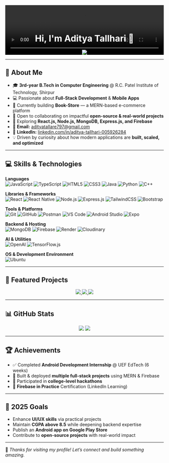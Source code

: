 <!-- Profile Header with Background Video Effect -->
<div align="center" style="position: relative; overflow: hidden;">
  <video autoplay muted loop style="width: 100%; position: absolute; z-index: -1; object-fit: cover; top: 0; left: 0; height: 100%;">
    <source src="https://assets.mixkit.co/videos/preview/mixkit-coding-close-up-1553-large.mp4" type="video/mp4">
  </video>
  <h1 style="color: white; padding-top: 50px;">Hi, I'm Aditya Tallhari 👋</h1>
  <img src="https://readme-typing-svg.herokuapp.com?font=Fira+Code&size=22&pause=1000&color=00F7FF&center=true&vCenter=true&width=500&lines=Computer+Engineering+Student;Full+Stack+Web+Developer;Android+App+Developer;Open+Source+Contributor;Tech+Explorer" />
</div>

---

## 🚀 About Me
- 🎓 **3rd-year B.Tech in Computer Engineering** @ R.C. Patel Institute of Technology, Shirpur  
- 💻 Passionate about **Full-Stack Development** & **Mobile Apps**  
- 🌱 Currently building **Book-Store** — a MERN-based e-commerce platform  
- 🤝 Open to collaborating on impactful **open-source & real-world projects**  
- 📍 Exploring **React.js, Node.js, MongoDB, Express.js, and Firebase**  
- 📧 **Email:** adityatallare797@gmail.com  
- 🔗 **LinkedIn:** [linkedin.com/in/aditya-tallhari-005926284](https://www.linkedin.com/in/aditya-tallhari-005926284/)  
- 💡 Driven by curiosity about how modern applications are **built, scaled, and optimized**

---

## 💻 Skills & Technologies

**Languages**  
![JavaScript](https://img.shields.io/badge/JavaScript-F7DF1E?style=for-the-badge&logo=javascript&logoColor=black)
![TypeScript](https://img.shields.io/badge/TypeScript-3178C6?style=for-the-badge&logo=typescript&logoColor=white)
![HTML5](https://img.shields.io/badge/HTML5-E34F26?style=for-the-badge&logo=html5&logoColor=white)
![CSS3](https://img.shields.io/badge/CSS3-1572B6?style=for-the-badge&logo=css3&logoColor=white)
![Java](https://img.shields.io/badge/Java-ED8B00?style=for-the-badge&logo=java&logoColor=white)
![Python](https://img.shields.io/badge/Python-3776AB?style=for-the-badge&logo=python&logoColor=white)
![C++](https://img.shields.io/badge/C++-00599C?style=for-the-badge&logo=cplusplus&logoColor=white)

**Libraries & Frameworks**  
![React](https://img.shields.io/badge/React-20232A?style=for-the-badge&logo=react&logoColor=61DAFB)
![React Native](https://img.shields.io/badge/React_Native-20232A?style=for-the-badge&logo=react&logoColor=61DAFB)
![Node.js](https://img.shields.io/badge/Node.js-43853D?style=for-the-badge&logo=node.js&logoColor=white)
![Express.js](https://img.shields.io/badge/Express.js-404D59?style=for-the-badge)
![TailwindCSS](https://img.shields.io/badge/TailwindCSS-38B2AC?style=for-the-badge&logo=tailwind-css&logoColor=white)
![Bootstrap](https://img.shields.io/badge/Bootstrap-7952B3?style=for-the-badge&logo=bootstrap&logoColor=white)

**Tools & Platforms**  
![Git](https://img.shields.io/badge/Git-F05033?style=for-the-badge&logo=git&logoColor=white)
![GitHub](https://img.shields.io/badge/GitHub-181717?style=for-the-badge&logo=github&logoColor=white)
![Postman](https://img.shields.io/badge/Postman-FF6C37?style=for-the-badge&logo=postman&logoColor=white)
![VS Code](https://img.shields.io/badge/VS_Code-007ACC?style=for-the-badge&logo=visual-studio-code&logoColor=white)
![Android Studio](https://img.shields.io/badge/Android%20Studio-3DDC84?style=for-the-badge&logo=android-studio&logoColor=white)
![Expo](https://img.shields.io/badge/Expo-000020?style=for-the-badge&logo=expo&logoColor=white)

**Backend & Hosting**  
![MongoDB](https://img.shields.io/badge/MongoDB-4EA94B?style=for-the-badge&logo=mongodb&logoColor=white)
![Firebase](https://img.shields.io/badge/Firebase-FFCA28?style=for-the-badge&logo=firebase&logoColor=black)
![Render](https://img.shields.io/badge/Render-46E3B7?style=for-the-badge&logo=render&logoColor=black)
![Cloudinary](https://img.shields.io/badge/Cloudinary-3448C5?style=for-the-badge&logo=cloudinary&logoColor=white)

**AI & Utilities**  
![OpenAI](https://img.shields.io/badge/OpenAI-412991?style=for-the-badge&logo=openai&logoColor=white)
![TensorFlow.js](https://img.shields.io/badge/TensorFlow.js-FF6F00?style=for-the-badge&logo=tensorflow&logoColor=white)

**OS & Development Environment**  
![Ubuntu](https://img.shields.io/badge/Ubuntu-E95420?style=for-the-badge&logo=ubuntu&logoColor=white)

---

## 📌 Featured Projects

<p align="center">
  <a href="https://github.com/Aditya-tallhari/eco-connect">
    <img src="https://github-readme-stats.vercel.app/api/pin/?username=Aditya-tallhari&repo=eco-connect&theme=tokyonight" />
  </a>
  <a href="https://github.com/Aditya-tallhari/AI-Powered-Sign-Language-Translator">
    <img src="https://github-readme-stats.vercel.app/api/pin/?username=Aditya-tallhari&repo=AI-Powered-Sign-Language-Translator&theme=tokyonight" />
  </a>
  <a href="https://github.com/Aditya-tallhari/Aditya-Portfolio">
    <img src="https://github-readme-stats.vercel.app/api/pin/?username=Aditya-tallhari&repo=Aditya-Portfolio&theme=tokyonight" />
  </a>
</p>

---

## 📊 GitHub Stats

<p align="center">
  <img src="https://github-readme-stats.vercel.app/api?username=Aditya-tallhari&show_icons=true&theme=tokyonight" />
  <img src="https://github-readme-streak-stats.herokuapp.com/?user=Aditya-tallhari&theme=tokyonight" />
</p>

---

## 🏆 Achievements
- ✅ Completed **Android Development Internship** @ UEF EdTech (6 weeks)  
- 🚀 Built & deployed **multiple full-stack projects** using MERN & Firebase  
- 🏅 Participated in **college-level hackathons**  
- 📜 **Firebase in Practice** Certification (LinkedIn Learning)

---

## 🎯 2025 Goals
- Enhance **UI/UX skills** via practical projects  
- Maintain **CGPA above 8.5** while deepening backend expertise  
- Publish an **Android app on Google Play Store**  
- Contribute to **open-source projects** with real-world impact  

---

💬 *Thanks for visiting my profile! Let’s connect and build something amazing.*
